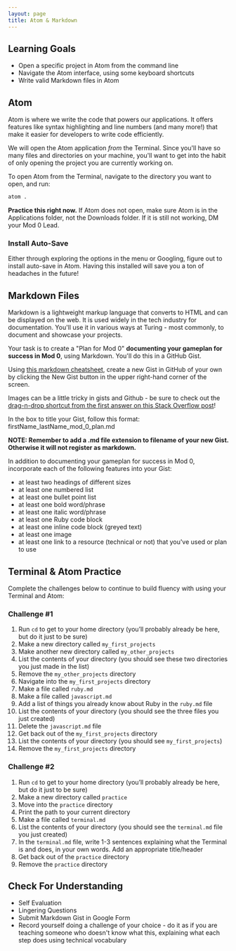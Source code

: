 ```yaml
---
layout: page
title: Atom & Markdown
---
```


## Learning Goals

- Open a specific project in Atom from the command line
- Navigate the Atom interface, using some keyboard shortcuts
- Write valid Markdown files in Atom

## Atom

Atom is where we write the code that powers our applications. It offers features like syntax highlighting and line numbers (and many more!) that make it easier for developers to write code efficiently.

We will open the Atom application _from_ the Terminal. Since you'll have so many files and directories on your machine, you'll want to get into the habit of only opening the project you are currently working on.

To open Atom from the Terminal, navigate to the directory you want to open, and run:

```bash
atom .
```

**Practice this right now.** If Atom does not open, make sure Atom is in the Applications folder, not the Downloads folder. If it is still not working, DM your Mod 0 Lead.

<div class="try-it">
  <h3>Install Auto-Save</h3>
  <p>Either through exploring the options in the menu or Googling, figure out to install auto-save in Atom. Having this installed will save you a ton of headaches in the future!</p>
</div>

## Markdown Files

Markdown is a lightweight markup language that converts to HTML and can be displayed on the web. It is used widely in the tech industry for documentation. You'll use it in various ways at Turing - most commonly, to document and showcase your projects.

Your task is to create a "Plan for Mod 0" **documenting your gameplan for success in Mod 0**, using Markdown. You'll do this in a GitHub Gist.

Using [this markdown cheatsheet](https://github.com/adam-p/markdown-here/wiki/Markdown-Cheatsheet), create a new Gist in GitHub of your own by clicking the New Gist button in the upper right-hand corner of the screen.

Images can be a little tricky in gists and Github - be sure to check out the [drag-n-drop shortcut from the first answer on this Stack Overflow post](https://stackoverflow.com/questions/16425770/gist-how-are-images-uploaded-to-a-gist)! 

In the box to title your Gist, follow this format: firstName_lastName_mod_0_plan.md

**NOTE: Remember to add a .md file extension to filename of your new Gist. Otherwise it will not register as markdown.**

In addition to documenting your gameplan for success in Mod 0, incorporate each of the following features into your Gist:

- at least two headings of different sizes
- at least one numbered list
- at least one bullet point list
- at least one bold word/phrase
- at least one italic word/phrase
- at least one Ruby code block
- at least one inline code block (greyed text)
- at least one image
- at least one link to a resource (technical or not) that you've used or plan to use

## Terminal & Atom Practice

Complete the challenges below to continue to build fluency with using your Terminal and Atom:

### Challenge #1

1. Run `cd` to get to your home directory (you’ll probably already be here, but do it just to be sure)
1. Make a new directory called `my_first_projects`
1. Make another new directory called `my_other_projects`
1. List the contents of your directory (you should see these two directories you just made in the list)
1. Remove the `my_other_projects` directory
1. Navigate into the `my_first_projects` directory
1. Make a file called `ruby.md`
1. Make a file called `javascript.md`
1. Add a list of things you already know about Ruby in the `ruby.md` file
1. List the contents of your directory (you should see the three files you just created)
1. Delete the `javascript.md` file
1. Get back out of the `my_first_projects` directory
1. List the contents of your directory (you should see `my_first_projects`)
1. Remove the `my_first_projects` directory

### Challenge #2

1. Run `cd` to get to your home directory (you’ll probably already be here, but do it just to be sure)
1. Make a new directory called `practice`
1. Move into the `practice` directory
1. Print the path to your current directory
1. Make a file called `terminal.md`
1. List the contents of your directory (you should see the `terminal.md` file you just created)
1. In the `terminal.md` file, write 1-3 sentences explaining what the Terminal is and does, in your own words. Add an appropriate title/header
1. Get back out of the `practice` directory
1. Remove the `practice` directory

## Check For Understanding

- Self Evaluation
- Lingering Questions
- Submit Markdown Gist in Google Form
- Record yourself doing a challenge of your choice - do it as if you are teaching someone who doesn't know what this, explaining what each step does using technical vocabulary
